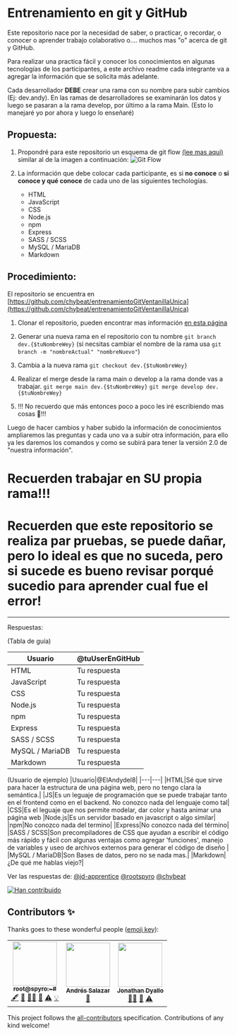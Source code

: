 # Entrenamiento en git y GitHub

Este repositorio nace por la necesidad de saber, o practicar, o recordar, o conocer o aprender trabajo colaborativo o.... muchos mas "o" acerca de git y GitHub.

Para realizar una practica fácil y conocer los conocimientos en algunas tecnologías de los participantes, a este archivo readme cada integrante va a agregar la información que se solicita más adelante.

Cada desarrollador **DEBE** crear una rama con su nombre para subir cambios (Ej: dev.andy). En las ramas de desarrolladores se examinarán los datos y luego se pasaran a la rama develop, por último a la rama Main. (Esto lo manejaré yo por ahora y luego lo enseñaré)

## Propuesta:

1. Propondré para este repositorio un esquema de git flow [(lee mas aqui)](https://www.atlassian.com/git/tutorials/comparing-workflows/gitflow-workflow) similar al de la imagen a continuación:
   ![Git Flow](https://wac-cdn.atlassian.com/dam/jcr:cc0b526e-adb7-4d45-874e-9bcea9898b4a/04%20Hotfix%20branches.svg?cdnVersion=506)

2. La información que debe colocar cada participante, es si **no conoce** o **si conoce y qué conoce** de cada uno de las siguientes techologías.

   -  HTML
   -  JavaScript
   -  CSS
   -  Node.js
   -  npm
   -  Express
   -  SASS / SCSS
   -  MySQL / MariaDB
   -  Markdown

## Procedimiento:

El repositorio se encuentra en [https://github.com/chybeat/entrenamientoGitVentanillaUnica](https://github.com/chybeat/entrenamientoGitVentanillaUnica)

1. Clonar el repositorio, pueden encontrar mas información [en esta página](https://docs.github.com/en/repositories/creating-and-managing-repositories/cloning-a-repository)

1. Generar una nueva rama en el repositorio con tu nombre
   `git branch dev.{$tuNombreWey}`
   (si necsitas cambiar el nombre de la rama usa `git branch -m "nombreActual" "nombreNuevo"`)

1. Cambia a la nueva rama
   `git checkout dev.{$tuNombreWey}`

1. Realizar el merge desde la rama main o develop a la rama donde vas a trabajar.
   `git merge main dev.{$tuNombreWey}`
   `git merge develop dev.{$tuNombreWey}`

1. !!! No recuerdo que más entonces poco a poco les iré escribiendo mas cosas 🤪!!!

Luego de hacer cambios y haber subido la información de conocimientos ampliaremos las preguntas y cada uno va a subir otra información, para ello ya les daremos los comandos y como se subirá para tener la versión 2.0 de "nuestra información".

# Recuerden trabajar en SU propia rama!!!

# Recuerden que este repositorio se realiza par pruebas, se puede dañar, pero lo ideal es que no suceda, pero si sucede es bueno revisar porqué sucedio para aprender cual fue el error!

---

Respuestas:

(Tabla de guía)

| Usuario         | @tuUserEnGitHub |
| --------------- | --------------- |
| HTML            | Tu respuesta    |
| JavaScript      | Tu respuesta    |
| CSS             | Tu respuesta    |
| Node.js         | Tu respuesta    |
| npm             | Tu respuesta    |
| Express         | Tu respuesta    |
| SASS / SCSS     | Tu respuesta    |
| MySQL / MariaDB | Tu respuesta    |
| Markdown        | Tu respuesta    |

(Usuario de ejemplo)
|Usuario|@ElAndydel8|
|---|---|
|HTML|Sé que sirve para hacer la estructura de una página web, pero no tengo clara la semántica.|
|JS|Es un leguaje de programación que se puede trabajar tanto en el frontend como en el backend. No conozco nada del lenguaje como tal|
|CSS|Es el leguaje que nos permite modelar, dar color y hasta animar una página web
|Node.js|Es un servidor basado en javascript o algo similar|
|npm|No conozco nada del termino|
|Express|No conozco nada del término|
|SASS / SCSS|Son precompiladores de CSS que ayudan a escribir el código más rápido y fácil con algunas ventajas como agregar 'funciones', manejo de variables y useo de archivos externos para generar el código de diseño |
|MySQL / MariaDB|Son Bases de datos, pero no se nada mas.|
|Markdown|¿De qué me hablas viejo?|

Ver las respuestas de:
[@jd-apprentice](./chybeat.md)
[@rootspyro](./rootspyro.md)
[@chybeat](./chybeat.md)

<!-- ALL-CONTRIBUTORS-BADGE:START - Do not remove or modify this section -->

[![Han contribuido](https://img.shields.io/badge/all_contributors-3-orange.svg?style=flat-square)](#contributors-)

<!-- ALL-CONTRIBUTORS-BADGE:END -->

## Contributors ✨

Thanks goes to these wonderful people ([emoji key](https://allcontributors.org/docs/en/emoji-key)):

<!-- ALL-CONTRIBUTORS-LIST:START - Do not remove or modify this section -->
<!-- prettier-ignore-start -->
<!-- markdownlint-disable -->
<table>
  <tr>
    <td align="center"><a href="http://rootspyro.com"><img src="https://avatars.githubusercontent.com/u/84992671?v=4?s=100" width="100px;" alt=""/><br /><sub><b>root@spyro:~#</b></sub></a><br /><a href="#content-rootspyro" title="Content">🖋</a> <a href="#question-rootspyro" title="Answering Questions">💬</a> <a href="#mentoring-rootspyro" title="Mentoring">🧑‍🏫</a> <a href="#ideas-rootspyro" title="Ideas, Planning, & Feedback">🤔</a> <a href="https://github.com/chybeat/entrenamientoGitVentanillaUnica/commits?author=rootspyro" title="Tests">⚠️</a> <a href="#example-rootspyro" title="Examples">💡</a></td>
    <td align="center"><a href="https://github.com/chybeat"><img src="https://avatars.githubusercontent.com/u/3756112?v=4?s=100" width="100px;" alt=""/><br /><sub><b>Andrés Salazar</b></sub></a><br /><a href="#question-chybeat" title="Answering Questions">💬</a></td>
    <td align="center"><a href="https://jonathandyallo.vercel.app/"><img src="https://avatars.githubusercontent.com/u/68082746?v=4?s=100" width="100px;" alt=""/><br /><sub><b>Jonathan Dyallo</b></sub></a><br /><a href="#mentoring-jd-apprentice" title="Mentoring">🧑‍🏫</a> <a href="#ideas-jd-apprentice" title="Ideas, Planning, & Feedback">🤔</a> <a href="https://github.com/chybeat/entrenamientoGitVentanillaUnica/commits?author=jd-apprentice" title="Tests">⚠️</a></td>
  </tr>
</table>

<!-- markdownlint-restore -->
<!-- prettier-ignore-end -->

<!-- ALL-CONTRIBUTORS-LIST:END -->

This project follows the [all-contributors](https://github.com/all-contributors/all-contributors) specification. Contributions of any kind welcome!
